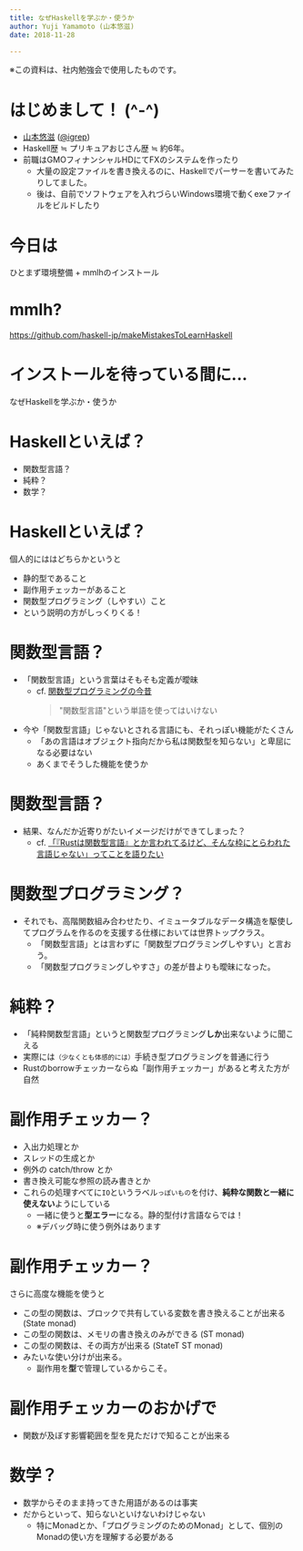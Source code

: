 ```yaml
---
title: なぜHaskellを学ぶか・使うか
author: Yuji Yamamoto (山本悠滋)
date: 2018-11-28

---
```


※この資料は、社内勉強会で使用したものです。

# はじめまして！ (\^-\^)

- [山本悠滋](https://twitter.com/igrep) ([\@igrep](https://twitter.com/igrep))
- Haskell歴 ≒ プリキュアおじさん歴 ≒ 約6年。
- 前職はGMOフィナンシャルHDにてFXのシステムを作ったり
    - 大量の設定ファイルを書き換えるのに、Haskellでパーサーを書いてみたりしてました。
    - 後は、自前でソフトウェアを入れづらいWindows環境で動くexeファイルをビルドしたり

# 今日は

ひとまず環境整備 + mmlhのインストール

# mmlh?

<https://github.com/haskell-jp/makeMistakesToLearnHaskell>

# インストールを待っている間に...

なぜHaskellを学ぶか・使うか

# Haskellといえば？

- 関数型言語？
- 純粋？
- 数学？

# Haskellといえば？

個人的にははどちらかというと

- 静的型であること
- 副作用チェッカーがあること
- 関数型プログラミング（しやすい）こと
- という説明の方がしっくりくる！

# 関数型言語？

- 「関数型言語」という言葉はそもそも定義が曖昧
    - cf. [関数型プログラミングの今昔](https://www.slideshare.net/ksknac/120901fp-key)  
      > "関数型言語"という単語を使ってはいけない
- 今や「関数型言語」じゃないとされる言語にも、それっぽい機能がたくさん
    - 「あの言語はオブジェクト指向だから私は関数型を知らない」と卑屈になる必要はない
    - あくまでそうした機能を使うか

# 関数型言語？

- 結果、なんだか近寄りがたいイメージだけができてしまった？
    - cf. [「『Rustは関数型言語』とか言われてるけど、そんな枠にとらわれた言語じゃない」ってことを語りたい](https://qiita.com/manzyun/items/aa8d7886aeb77a9f8b8a)

# 関数型プログラミング？

- それでも、高階関数組み合わせたり、イミュータブルなデータ構造を駆使してプログラムを作るのを支援する仕様においては世界トップクラス。
    - 「関数型言語」とは言わずに「関数型プログラミングしやすい」と言おう。
    - 「関数型プログラミングしやすさ」の差が昔よりも曖昧になった。

# 純粋？

- 「純粋関数型言語」というと関数型プログラミング**しか**出来ないように聞こえる
- 実際には<small>（少なくとも体感的には）</small>手続き型プログラミングを普通に行う
- Rustのborrowチェッカーならぬ「副作用チェッカー」があると考えた方が自然

# 副作用チェッカー？

- 入出力処理とか
- スレッドの生成とか
- 例外の catch/throw とか
- 書き換え可能な参照の読み書きとか
- これらの処理すべてに`IO`というラベル<small>っぽいもの</small>を付け、**純粋な関数と一緒に使えない**ようにしている
    - 一緒に使うと**型エラー**になる。静的型付け言語ならでは！
    - ※デバッグ時に使う例外はあります

# 副作用チェッカー？

さらに高度な機能を使うと

- この型の関数は、ブロックで共有している変数を書き換えることが出来る (State monad)
- この型の関数は、メモリの書き換えのみができる (ST monad)
- この型の関数は、その両方が出来る (StateT ST monad)
- みたいな使い分けが出来る。
    - 副作用を**型**で管理しているからこそ。

# 副作用チェッカーのおかげで

- 関数が及ぼす影響範囲を型を見ただけで知ることが出来る

# 数学？

- 数学からそのまま持ってきた用語があるのは事実
- だからといって、知らないといけないわけじゃない
    - 特にMonadとか、「プログラミングのためのMonad」として、個別のMonadの使い方を理解する必要がある


